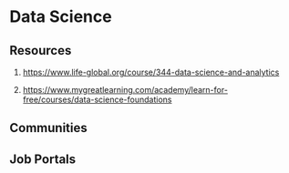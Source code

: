 # Data Science

## Resources

1. https://www.life-global.org/course/344-data-science-and-analytics

2. https://www.mygreatlearning.com/academy/learn-for-free/courses/data-science-foundations

## Communities

## Job Portals
